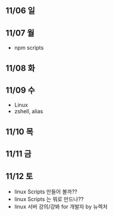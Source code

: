 ## 11/06 일


## 11/07 월
- npm scripts

## 11/08 화


## 11/09 수
- Linux
- zshell, alias

## 11/10 목


## 11/11 금

 
## 11/12 토
- linux Scripts 만들어 볼까??
- linux Scripts 는 뭐로 만드나??
- linux 서버 강의/강봐 for 개발자 by 뉴렉처

